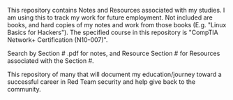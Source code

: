 
This repository contains Notes and Resources associated with my studies. I am using this to track my work for future employment. Not included are books, and hard copies of my notes and work from those books (E.g. "Linux Basics for Hackers"). The specified course in this repository is "CompTIA Network+ Certification (N10-007)".

Search by Section # .pdf for notes, and Resource Section # for Resources associated with the Section #.

This repository of many that will document my education/journey toward a successful career in Red Team security and help give back to the community.
